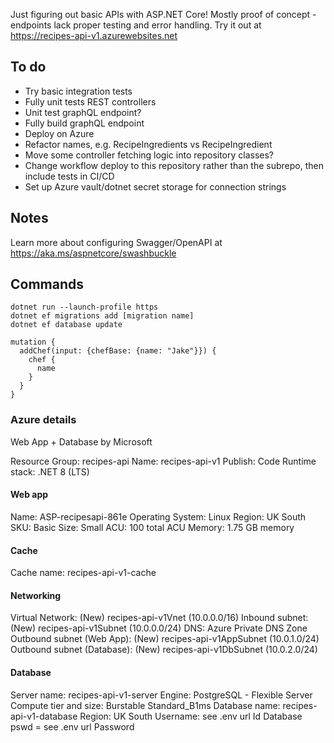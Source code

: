 Just figuring out basic APIs with ASP.NET Core!
Mostly proof of concept - endpoints lack proper testing and error handling.
Try it out at https://recipes-api-v1.azurewebsites.net

## To do

- Try basic integration tests
- Fully unit tests REST controllers
- Unit test graphQL endpoint?
- Fully build graphQL endpoint
- Deploy on Azure
- Refactor names, e.g. RecipeIngredients vs RecipeIngredient
- Move some controller fetching logic into repository classes?
- Change workflow deploy to this repository rather than the subrepo, then include tests in CI/CD
- Set up Azure vault/dotnet secret storage for connection strings

## Notes

Learn more about configuring Swagger/OpenAPI at https://aka.ms/aspnetcore/swashbuckle

## Commands

```
dotnet run --launch-profile https
dotnet ef migrations add [migration name]
dotnet ef database update
```

```
mutation {
  addChef(input: {chefBase: {name: "Jake"}}) {
    chef {
      name
    }
  }
}
```

### Azure details

Web App + Database by Microsoft

Resource Group: recipes-api
Name: recipes-api-v1
Publish: Code
Runtime stack: .NET 8 (LTS)

#### Web app

Name: ASP-recipesapi-861e
Operating System: Linux
Region: UK South
SKU: Basic
Size: Small
ACU: 100 total ACU
Memory: 1.75 GB memory

#### Cache

Cache name: recipes-api-v1-cache

#### Networking

Virtual Network: (New) recipes-api-v1Vnet (10.0.0.0/16)
Inbound subnet: (New) recipes-api-v1Subnet (10.0.0.0/24)
DNS: Azure Private DNS Zone
Outbound subnet (Web App): (New) recipes-api-v1AppSubnet (10.0.1.0/24)
Outbound subnet (Database): (New) recipes-api-v1DbSubnet (10.0.2.0/24)

#### Database

Server name: recipes-api-v1-server
Engine: PostgreSQL - Flexible Server
Compute tier and size: Burstable Standard_B1ms
Database name: recipes-api-v1-database
Region: UK South
Username: see .env url Id
Database pswd = see .env url Password
